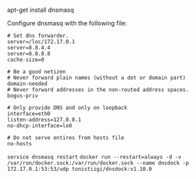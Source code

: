apt-get install dnsmasq

Configure dnsmasq with the following file:

```
# Set dns forwarder.
server=/loc/172.17.0.1
server=8.8.4.4
server=8.8.8.8
cache-size=0

# Be a good netizen
# Never forward plain names (without a dot or domain part)
domain-needed
# Never forward addresses in the non-routed address spaces.
bogus-priv

# Only provide DNS and only on loopback
interface=eth0
listen-address=127.0.0.1
no-dhcp-interface=lo0

# Do not serve entires from hosts file
no-hosts
```

`service dnsmasq restart`
`docker run --restart=always -d -v /var/run/docker.sock:/var/run/docker.sock --name dnsdock -p 172.17.0.1:53:53/udp tonistiigi/dnsdock:v1.10.0`




